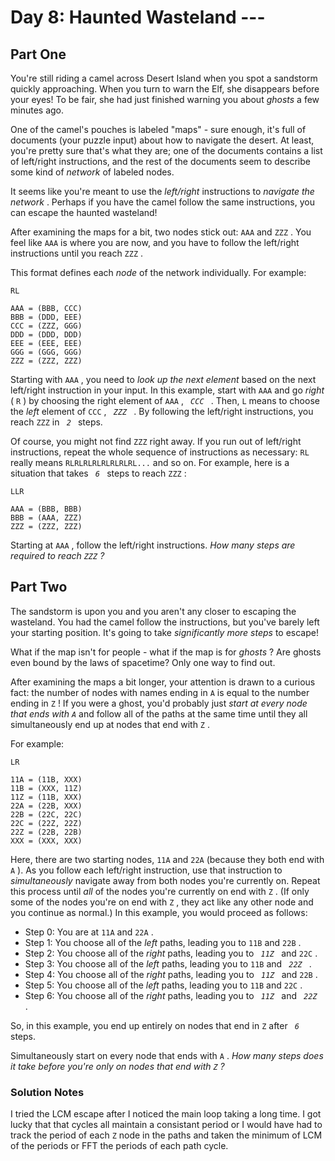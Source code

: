# Day 8: Haunted Wasteland ---
## Part One

You're still riding a camel across Desert Island when you spot a
sandstorm quickly approaching. When you turn to warn the Elf, she
disappears before your eyes! To be fair, she had just finished warning
you about *ghosts* a few minutes ago.

One of the camel's pouches is labeled "maps" - sure enough, it's full of
documents (your puzzle input) about how to navigate the desert. At
least, you're pretty sure that's what they are; one of the documents
contains a list of left/right instructions, and the rest of the
documents seem to describe some kind of *network* of labeled nodes.

It seems like you're meant to use the *left/right* instructions to
*navigate the network* . Perhaps if you have the camel follow the same
instructions, you can escape the haunted wasteland!

After examining the maps for a bit, two nodes stick out: ` AAA ` and
` ZZZ ` . You feel like ` AAA ` is where you are now, and you have to
follow the left/right instructions until you reach ` ZZZ ` .

This format defines each *node* of the network individually. For
example:

    RL

    AAA = (BBB, CCC)
    BBB = (DDD, EEE)
    CCC = (ZZZ, GGG)
    DDD = (DDD, DDD)
    EEE = (EEE, EEE)
    GGG = (GGG, GGG)
    ZZZ = (ZZZ, ZZZ)

Starting with ` AAA ` , you need to *look up the next element* based on
the next left/right instruction in your input. In this example, start
with ` AAA ` and go *right* ( ` R ` ) by choosing the right element of
` AAA ` , ` `*`CCC`*` ` . Then, ` L ` means to choose the *left* element
of ` CCC ` , ` `*`ZZZ`*` ` . By following the left/right instructions,
you reach ` ZZZ ` in ` `*`2`*` ` steps.

Of course, you might not find ` ZZZ ` right away. If you run out of
left/right instructions, repeat the whole sequence of instructions as
necessary: ` RL ` really means ` RLRLRLRLRLRLRLRL... ` and so on. For
example, here is a situation that takes ` `*`6`*` ` steps to reach
` ZZZ ` :

    LLR

    AAA = (BBB, BBB)
    BBB = (AAA, ZZZ)
    ZZZ = (ZZZ, ZZZ)

Starting at ` AAA ` , follow the left/right instructions. *How many
steps are required to reach ` ZZZ ` ?*

## Part Two

The <span title="Duhduhduhduhduh! Dah, duhduhduhduhduh!"> sandstorm
</span> is upon you and you aren't any closer to escaping the wasteland.
You had the camel follow the instructions, but you've barely left your
starting position. It's going to take *significantly more steps* to
escape!

What if the map isn't for people - what if the map is for *ghosts* ? Are
ghosts even bound by the laws of spacetime? Only one way to find out.

After examining the maps a bit longer, your attention is drawn to a
curious fact: the number of nodes with names ending in ` A ` is equal to
the number ending in ` Z ` ! If you were a ghost, you'd probably just
*start at every node that ends with ` A `* and follow all of the paths
at the same time until they all simultaneously end up at nodes that end
with ` Z ` .

For example:

    LR

    11A = (11B, XXX)
    11B = (XXX, 11Z)
    11Z = (11B, XXX)
    22A = (22B, XXX)
    22B = (22C, 22C)
    22C = (22Z, 22Z)
    22Z = (22B, 22B)
    XXX = (XXX, XXX)

Here, there are two starting nodes, ` 11A ` and ` 22A ` (because they
both end with ` A ` ). As you follow each left/right instruction, use
that instruction to *simultaneously* navigate away from both nodes
you're currently on. Repeat this process until *all* of the nodes you're
currently on end with ` Z ` . (If only some of the nodes you're on end
with ` Z ` , they act like any other node and you continue as normal.)
In this example, you would proceed as follows:

- Step 0: You are at ` 11A ` and ` 22A ` .
- Step 1: You choose all of the *left* paths, leading you to ` 11B ` and
  ` 22B ` .
- Step 2: You choose all of the *right* paths, leading you to
  ` `*`11Z`*` ` and ` 22C ` .
- Step 3: You choose all of the *left* paths, leading you to ` 11B ` and
  ` `*`22Z`*` ` .
- Step 4: You choose all of the *right* paths, leading you to
  ` `*`11Z`*` ` and ` 22B ` .
- Step 5: You choose all of the *left* paths, leading you to ` 11B ` and
  ` 22C ` .
- Step 6: You choose all of the *right* paths, leading you to
  ` `*`11Z`*` ` and ` `*`22Z`*` ` .

So, in this example, you end up entirely on nodes that end in ` Z `
after ` `*`6`*` ` steps.

Simultaneously start on every node that ends with ` A ` . *How many
steps does it take before you're only on nodes that end with ` Z ` ?*

### Solution Notes

I tried the LCM escape after I noticed the main loop taking a long time. I got
lucky that that cycles all maintain a consistant period or I would have had to
track the period of each `Z` node in the paths and taken the minimum of LCM of
the periods or FFT the periods of each path cycle.
